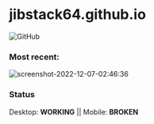 # jibstack64.github.io

![GitHub](https://img.shields.io/github/license/jibstack64/jibstack64.github.io)

### Most recent:
![screenshot-2022-12-07-02:46:36](https://user-images.githubusercontent.com/107510599/206075843-9bfa25cc-a42d-4829-8c18-af241855104f.png)

### Status
Desktop: **WORKING**
||
Mobile: **BROKEN**

